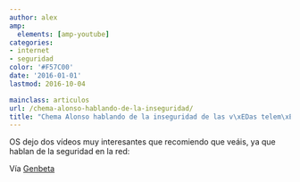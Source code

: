 ```yaml
---
author: alex
amp:
  elements: [amp-youtube]
categories:
- internet
- seguridad
color: '#F57C00'
date: '2016-01-01'
lastmod: 2016-10-04

mainclass: articulos
url: /chema-alonso-hablando-de-la-inseguridad/
title: "Chema Alonso hablando de la inseguridad de las v\xEDas telem\xE1ticas"
---
```


OS dejo dos vídeos muy interesantes que recomiendo que veáis, ya que hablan de la seguridad en la red:

<figure>
    <amp-youtube
        data-videoid="8dBH1ocToFw"
        layout="responsive"
        width="480" height="270">
    </amp-youtube>
</figure>

<!--more--><!--ad-->

Vía <a target="_blank" href="http://www.genbetadev.com/seguridad-informatica/chema-alonso-un-crack-hablando-de-la-inseguridad-de-las-vias-telematicas">Genbeta</a>
